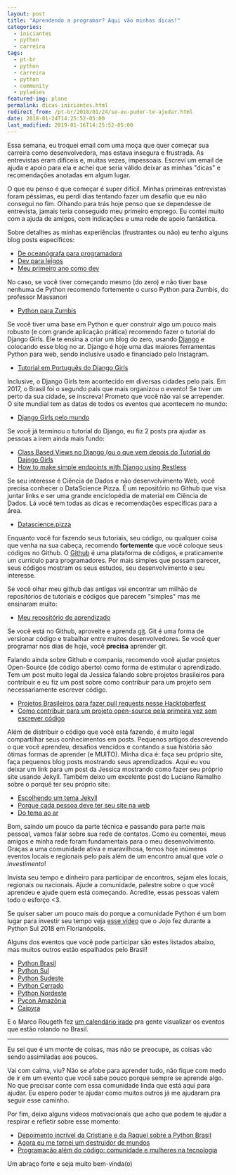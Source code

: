 ```yaml
---
layout: post
title: "Aprendendo a programar? Aqui vão minhas dicas!"
categories:
  - iniciantes
  - python
  - carreira
tags:
  - pt-br
  - python
  - carreira 
  - python
  - community 
  - pyladies
featured-img: plane
permalink: dicas-iniciantes.html
redirect_from: /pt-br/2018/01/24/se-eu-puder-te-ajudar.html
date: 2018-01-24T14:25:52-05:00
last_modified: 2019-01-16T14:25:52-05:00
---
```


Essa semana, eu troquei email com uma moça que quer começar sua carreira como desenvolvedora, mas estava insegura e frustrada. As entrevistas eram difíceis e, 
muitas vezes, impessoais. Escrevi um email de ajuda e apoio para ela e achei que seria válido deixar as minhas "dicas" e recomendações anotadas em algum lugar. <!--more-->

O que eu penso é que começar é super difícil. Minhas primeiras entrevistas foram péssimas, eu perdi dias tentando fazer um desafio que eu não consegui no fim. 
Olhando para trás hoje penso que se dependesse de entrevista, jamais teria conseguido meu primeiro emprego. Eu contei muito com a ajuda de amigos, com indicações e 
uma rede de apoio fantástica.

Sobre detalhes as minhas experiências (frustrantes ou não) eu tenho alguns blog posts específicos:
 
* [De oceanógrafa para programadora](http://leportella.com/pt-br/2016/03/13/de-oceanografa-para-programadora.html)
* [Dev para leigos](http://leportella.com/pt-br/2016/10/11/dev-para-leigos.html)
* [Meu primeiro ano como dev](http://leportella.com/pt-br/2017/03/01/meu-primeiro-ano-como-dev.html)

No caso, se você tiver começando mesmo (do zero) e não tiver base nenhuma de Python recomendo fortemente o curso Python para Zumbis, do professor Massanori

* [Python para Zumbis](https://www.pycursos.com/python-para-zumbis/)

Se você tiver uma base em Python e quer construir algo um pouco mais robusto (e com grande aplicação prática) recomendo fazer o tutorial do 
Django Girls. Ele te ensina a criar um blog do zero, usando [Django](https://docs.djangoproject.com/en/2.0/) e colocando esse blog no ar. Django é hoje uma das maiores 
ferramentas Python para web, sendo inclusive usado e financiado pelo Instagram.

* [Tutorial em Português do Django Girls](https://tutorial.djangogirls.org/pt/)

Inclusive, o Django Girls tem acontecido em diversas cidades pelo país. Em 2017, o Brasil foi o segundo país que mais organizou o evento! 
Se tiver um perto da sua cidade, se inscreva! Prometo que você não vai se arrepender. O site mundial tem as datas de todos os eventos que acontecem no mundo:

* [Django Girls pelo mundo](https://djangogirls.org)

Se você já terminou o tutorial do Django, eu fiz 2 posts pra ajudar as pessoas a irem ainda mais fundo:

* [Class Based Views no Django (ou o que vem depois do Tutorial do Dajngo Girls](https://leportella.com/pt-br/2017/09/28/classe-based-views-no-django.html) 
* [How to make simple endpoints with Django using Restless](https://leportella.com/english/2017/04/03/make-endpoints-using-restless.html)

Se seu interesse é Ciência de Dados e não desenvolvimento Web, você precisa conhecer o DataScience Pizza. É um repositório no Github que visa juntar links e ser uma 
grande enciclopédia de material em Ciência de Dados. Lá você tem todas as dicas e recomendações específicas para a área.

* [Datascience.pizza](http://datascience.pizza)

Enquanto você for fazendo seus tutoriais, seu código, ou qualquer coisa que venha na sua cabeça, recomendo **fortemente** que você coloque seus códigos no Github.
O [Github](https://github.com/) é uma plataforma de códigos, e praticamente um currículo para programadores. Por mais simples que possam parecer, seus códigos mostram os 
seus estudos, seu desenvolvimento e seu interesse.

Se você olhar meu github das antigas vai encontrar um milhão de repositórios de tutoriais e códigos que parecem "simples" mas me ensinaram muito:

* [Meu repositório de aprendizado](https://github.com/leportella/tutorials)

Se você está no Github, aproveite e aprenda [git](https://git-scm.com/). Git é uma forma de versionar código e trabalhar entre muitos desenvolvedores. Se você quer programar nos dias de hoje, 
você **precisa** aprender git.

Falando ainda sobre Github e compania, recomendo você ajudar projetos Open-Source (de código aberto) como forma de estimular o aprendizado. Tem um post muito legal da Jessica falando sobre projetos 
brasileiros para contribuir e eu fiz um post sobre como contribuir para um projeto sem necessariamente escrever código.

* [Projetos Brasileiros para fazer pull requests nesse Hacktoberfest](https://medium.com/nossa-coletividad/projetos-brasileiros-para-fazer-pull-requests-nesse-hacktoberfest-4dc9b9b576c0)
* [Como contribuir para um projeto open-source pela primeira vez sem escrever código](http://leportella.com/pt-br/2017/04/17/como-contribuir-com-open-source.html)

Além de distribuir o código que você está fazendo, é muito legal compartilhar seus conhecimentos em posts. Pequenos artigos descrevendo o que você aprendeu, desafios vencidos e contando a 
sua história são ótimas formas de aprender (e MUITO). Minha dica é: faça seu próprio site, faça pequenos blog posts mostrando seus aprendizados. Aqui eu vou deixar um link para um post da 
Jessica mostrando como fazer seu próprio site usando Jekyll. Também deixo um excelente post do Luciano Ramalho sobre o porquê ter seu próprio site:

* [Escolhendo um tema Jekyll](http://jtemporal.com/temas-jekyll/)
* [Porque cada pessoa deve ter seu site na web](https://ramalho.org/wiki/doku.php?id=porque_cada_pessoa_deve_ter_seu_site_na_web)
* [Do tema ao ar](https://jtemporal.com/do-tema-ao-ar/)


Bom, saindo um pouco da parte técnica e passando para parte mais pessoal, vamos falar sobre sua rede de contatos.
Como eu comentei, meus amigos e minha rede foram fundamentais para o meu desenvolvimento. 
Graças a uma comunidade ativa e maravilhosa, temos hoje inúmeros eventos locais e regionais pelo país 
além de um encontro anual que *vale o investimento*! 

Invista seu tempo e dinheiro para participar de encontros, sejam eles locais, regionais ou nacionais. Ajude a comunidade, 
palestre sobre o que você aprendeu e ajude quem está começando. Acredite, essas pessoas valem todo o esforço <3. 

Se quiser saber um pouco mais do porque a comunidade Python é um bom lugar para investir seu tempo veja [esse vídeo](https://www.youtube.com/watch?v=j3GMjqj4fXA&t=35s) que o Jojo fez 
durante a Python Sul 2018 em Florianópolis.

Alguns dos eventos que você pode participar são estes listados abaixo, mas muitos outros estão espalhados pelo Brasil!

* [Python Brasil](http://2018.pythonbrasil.org.br/)
* [Python Sul](http://pythonsul.org/)
* [Python Sudeste](http://pythonsudeste.org/)
* [Python Cerrado](https://github.com/ocarneiro/python-cerrado)
* [Python Nordeste](http://pythonnordeste.org/)
* [Pycon Amazônia](http://amazonia.python.org.br/)
* [Caipyra](http://caipyra.python.org.br/)


E o Marco Rougeth fez [um calendário irado](https://python.org.br/eventos/) pra gente visualizar os eventos que estão rolando no Brasil.

----------

Eu sei que é um monte de coisas, mas não se preocupe, as coisas vão sendo assimiladas aos poucos. 

Vai com calma, viu? Não se afobe para aprender tudo, não fique com medo de ir em um evento que você sabe pouco porque sempre se aprende algo.
No que precisar conte com essa comunidade linda que está aqui para ajudar.
Eu espero poder te ajudar como muitos outros já me ajudaram pra seguir esse caminho.

Por fim, deixo alguns vídeos motivacionais que acho que podem te ajudar a respirar e refletir sobre esse momento:

* [Depoimento incrível da Cristiane e da Raquel sobre a Python Brasil]( https://www.youtube.com/watch?v=Wz3U5PabfLM)
* [Agora eu me tornei um destruidor de mundos](https://www.youtube.com/watch?v=6NhxhCln_aQ&t=2703s)
* [Programação além do código: comunidade e mulheres na tecnologia](https://www.youtube.com/watch?v=yV3XFWfJ0TE)


Um abraço forte e seja muito bem-vinda(o)
